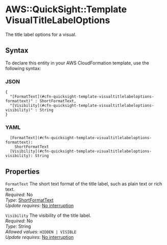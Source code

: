 # AWS::QuickSight::Template VisualTitleLabelOptions<a name="aws-properties-quicksight-template-visualtitlelabeloptions"></a>

The title label options for a visual\.

## Syntax<a name="aws-properties-quicksight-template-visualtitlelabeloptions-syntax"></a>

To declare this entity in your AWS CloudFormation template, use the following syntax:

### JSON<a name="aws-properties-quicksight-template-visualtitlelabeloptions-syntax.json"></a>

```
{
  "[FormatText](#cfn-quicksight-template-visualtitlelabeloptions-formattext)" : ShortFormatText,
  "[Visibility](#cfn-quicksight-template-visualtitlelabeloptions-visibility)" : String
}
```

### YAML<a name="aws-properties-quicksight-template-visualtitlelabeloptions-syntax.yaml"></a>

```
  [FormatText](#cfn-quicksight-template-visualtitlelabeloptions-formattext): 
    ShortFormatText
  [Visibility](#cfn-quicksight-template-visualtitlelabeloptions-visibility): String
```

## Properties<a name="aws-properties-quicksight-template-visualtitlelabeloptions-properties"></a>

`FormatText`  <a name="cfn-quicksight-template-visualtitlelabeloptions-formattext"></a>
The short text format of the title label, such as plain text or rich text\.  
*Required*: No  
*Type*: [ShortFormatText](aws-properties-quicksight-template-shortformattext.md)  
*Update requires*: [No interruption](https://docs.aws.amazon.com/AWSCloudFormation/latest/UserGuide/using-cfn-updating-stacks-update-behaviors.html#update-no-interrupt)

`Visibility`  <a name="cfn-quicksight-template-visualtitlelabeloptions-visibility"></a>
The visibility of the title label\.  
*Required*: No  
*Type*: String  
*Allowed values*: `HIDDEN | VISIBLE`  
*Update requires*: [No interruption](https://docs.aws.amazon.com/AWSCloudFormation/latest/UserGuide/using-cfn-updating-stacks-update-behaviors.html#update-no-interrupt)